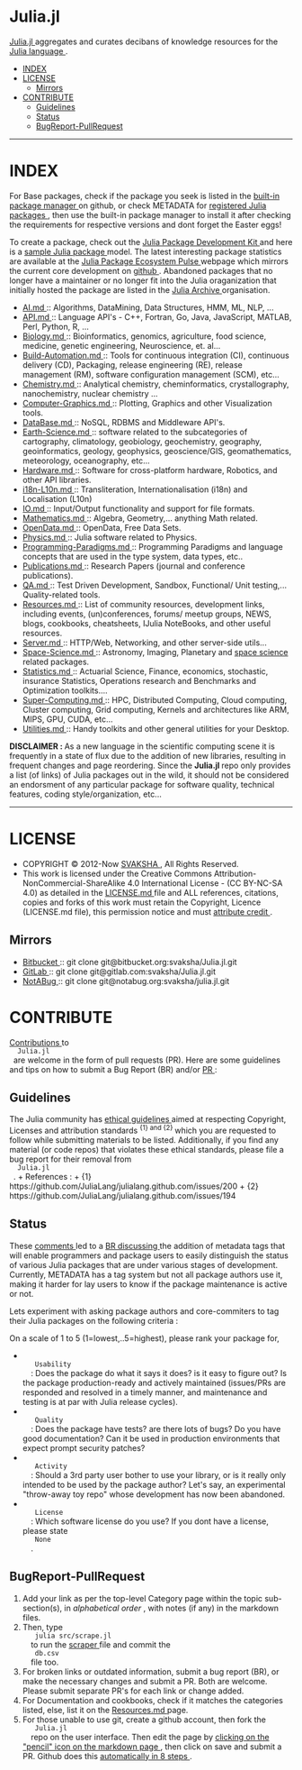 <h1>
 Julia.jl
</h1>
<p>
 <a href="http://svaksha.github.io/Julia.jl">
  Julia.jl
 </a>
 aggregates and curates decibans of knowledge resources for the
 <a href="https://github.com/JuliaLang">
  Julia language
 </a>
 .
</p>
<ul>
 <li>
  <a href="#index">
   INDEX
  </a>
 </li>
 <li>
  <a href="#license">
   LICENSE
  </a>
  <ul>
   <li>
    <a href="#mirrors">
     Mirrors
    </a>
   </li>
  </ul>
 </li>
 <li>
  <a href="#contribute">
   CONTRIBUTE
  </a>
  <ul>
   <li>
    <a href="#guidelines">
     Guidelines
    </a>
   </li>
   <li>
    <a href="#status">
     Status
    </a>
   </li>
   <li>
    <a href="#bugreport-pullrequest">
     BugReport-PullRequest
    </a>
   </li>
  </ul>
 </li>
</ul>
<hr/>
<h1>
 INDEX
</h1>
<p>
 For Base packages, check if the package you seek is listed in the
 <a href="https://github.com/JuliaLang/METADATA.jl">
  built-in package manager
 </a>
 on github, or check METADATA for
 <a href="http://pkg.julialang.org/">
  registered Julia packages
 </a>
 , then use the built-in package manager to install it after checking the requirements for respective versions and dont forget the Easter eggs!
</p>
<p>
 To create a package, check out the
 <a href="https://github.com/JuliaLang/PkgDev.jl">
  Julia Package Development Kit
 </a>
 and here is a
 <a href="https://github.com/JuliaLang/Example.jl">
  sample Julia package
 </a>
 model. The latest interesting package statistics are available at the
 <a href="http://pkg.julialang.org/pulse.html">
  Julia Package Ecosystem Pulse
 </a>
 webpage which mirrors the current core development on
 <a href="https://github.com/JuliaLang/julia/pulse">
  github
 </a>
 . Abandoned packages that no longer have a maintainer or no longer fit into the Julia oraganization that initially hosted the package are listed in the
 <a href="https://github.com/JuliaArchive">
  Julia Archive
 </a>
 organisation.
</p>
<ul>
 <li>
  <a href="https://github.com/svaksha/Julia.jl/blob/master/AI.md">
   AI.md
  </a>
  :: Algorithms, DataMining, Data Structures, HMM, ML, NLP, ...
 </li>
 <li>
  <a href="https://github.com/svaksha/Julia.jl/blob/master/API.md">
   API.md
  </a>
  :: Language API's - C++, Fortran, Go, Java, JavaScript, MATLAB, Perl, Python, R, ...
 </li>
 <li>
  <a href="https://github.com/svaksha/Julia.jl/blob/master/Biology.md">
   Biology.md
  </a>
  :: Bioinformatics, genomics, agriculture, food science, medicine, genetic engineering, Neuroscience, et. al...
 </li>
 <li>
  <a href="https://github.com/svaksha/Julia.jl/blob/master/Build-Automation.md">
   Build-Automation.md
  </a>
  :: Tools for continuous integration (CI),  continuous delivery (CD), Packaging, release engineering (RE), release management (RM), software configuration management (SCM), etc...
 </li>
 <li>
  <a href="https://github.com/svaksha/Julia.jl/blob/master/Chemistry.md">
   Chemistry.md
  </a>
  :: Analytical chemistry, cheminformatics, crystallography, nanochemistry, nuclear chemistry ...
 </li>
 <li>
  <a href="https://github.com/svaksha/Julia.jl/blob/master/Computer-Graphics.md">
   Computer-Graphics.md
  </a>
  :: Plotting, Graphics and other Visualization tools.
 </li>
 <li>
  <a href="https://github.com/svaksha/Julia.jl/blob/master/DataBase.md">
   DataBase.md
  </a>
  :: NoSQL, RDBMS and Middleware API's.
 </li>
 <li>
  <a href="https://github.com/svaksha/Julia.jl/blob/master/Earth-Science.md">
   Earth-Science.md
  </a>
  :: software related to the subcategories of cartography, climatology, geobiology, geochemistry, geography, geoinformatics, geology‎, geophysics‎, geoscience/GIS, geomathematics, meteorology, oceanography, etc...
 </li>
 <li>
  <a href="https://github.com/svaksha/Julia.jl/blob/master/Hardware.md">
   Hardware.md
  </a>
  :: Software for cross-platform hardware, Robotics, and other API libraries.
 </li>
 <li>
  <a href="https://github.com/svaksha/Julia.jl/blob/master/i18n-L10n.md">
   i18n-L10n.md
  </a>
  :: Transliteration, Internationalisation (i18n) and Localisation (L10n)
 </li>
 <li>
  <a href="https://github.com/svaksha/Julia.jl/blob/master/IO.md">
   IO.md
  </a>
  :: Input/Output functionality and support for file formats.
 </li>
 <li>
  <a href="https://github.com/svaksha/Julia.jl/blob/master/Mathematics.md">
   Mathematics.md
  </a>
  :: Algebra, Geometry,... anything Math related.
 </li>
 <li>
  <a href="https://github.com/svaksha/Julia.jl/blob/master/OpenData.md">
   OpenData.md
  </a>
  :: OpenData, Free Data Sets.
 </li>
 <li>
  <a href="https://github.com/svaksha/Julia.jl/blob/master/Physics.md">
   Physics.md
  </a>
  :: Julia software related to Physics.
 </li>
 <li>
  <a href="https://github.com/svaksha/Julia.jl/blob/master/Programming-Paradigms.md">
   Programming-Paradigms.md
  </a>
  :: Programming Paradigms and language concepts that are used in the type system, data types, etc..
 </li>
 <li>
  <a href="https://github.com/svaksha/Julia.jl/blob/master/Publications.md">
   Publications.md
  </a>
  :: Research Papers (journal and conference publications).
 </li>
 <li>
  <a href="https://github.com/svaksha/Julia.jl/blob/master/QA.md">
   QA.md
  </a>
  :: Test Driven Development, Sandbox, Functional/ Unit testing,... Quality-related tools.
 </li>
 <li>
  <a href="https://github.com/svaksha/Julia.jl/blob/master/Resources.md">
   Resources.md
  </a>
  :: List of community resources, development links, including events, (un)conferences, forums/ meetup groups, NEWS, blogs, cookbooks, cheatsheets, IJulia NoteBooks, and other useful resources.
 </li>
 <li>
  <a href="https://github.com/svaksha/Julia.jl/blob/master/Server.md">
   Server.md
  </a>
  :: HTTP/Web, Networking, and other server-side utils...
 </li>
 <li>
  <a href="https://github.com/svaksha/Julia.jl/blob/master/Space-Science.md">
   Space-Science.md
  </a>
  :: Astronomy, Imaging, Planetary and
  <a href="https://en.wikipedia.org/wiki/Outline_of_space_science">
   space science
  </a>
  related packages.
 </li>
 <li>
  <a href="https://github.com/svaksha/Julia.jl/blob/master/Statistics.md">
   Statistics.md
  </a>
  :: Actuarial Science, Finance, economics, stochastic, insurance Statistics, Operations research and Benchmarks and Optimization toolkits....
 </li>
 <li>
  <a href="https://github.com/svaksha/Julia.jl/blob/master/Super-Computing.md">
   Super-Computing.md
  </a>
  :: HPC, Distributed Computing, Cloud computing, Cluster computing, Grid computing, Kernels and architectures like ARM, MIPS, GPU, CUDA, etc...
 </li>
 <li>
  <a href="https://github.com/svaksha/Julia.jl/blob/master/Utilities.md">
   Utilities.md
  </a>
  :: Handy toolkits and other general utilities for your Desktop.
 </li>
</ul>
<p>
 <strong>
  DISCLAIMER :
 </strong>
 As a new language in the scientific computing scene it is frequently in a state of flux due to the addition of new libraries, resulting in frequent changes and page reordering. Since the
 <strong>
  Julia.jl
 </strong>
 repo only provides a list (of links) of Julia packages out in the wild, it should not be considered an endorsment of any particular package for software quality, technical features, coding style/organization, etc...
</p>
<hr/>
<h1>
 LICENSE
</h1>
<ul>
 <li>
  COPYRIGHT © 2012-Now
  <a href="http://svaksha.com/pages/Bio">
   SVAKSHA
  </a>
  , All Rights Reserved.
 </li>
 <li>
  This work is licensed under the Creative Commons Attribution-NonCommercial-ShareAlike 4.0 International License - (CC BY-NC-SA 4.0) as detailed in the
  <a href="LICENSE.md">
   LICENSE.md
  </a>
  file and ALL references, citations, copies and forks of this work must retain the Copyright, Licence (LICENSE.md file), this permission notice and must
  <a href="https://en.wikipedia.org/wiki/Creative_Commons_license#Attribution">
   attribute credit
  </a>
  .
 </li>
</ul>
<h2>
 Mirrors
</h2>
<ul>
 <li>
  <a href="https://bitbucket.org/svaksha/Julia.jl">
   Bitbucket
  </a>
  :: git clone git@bitbucket.org:svaksha/Julia.jl.git
 </li>
 <li>
  <a href="https://gitlab.com/svaksha/Julia.jl">
   GitLab
  </a>
  :: git clone git@gitlab.com:svaksha/Julia.jl.git
 </li>
 <li>
  <a href="https://notabug.org/svaksha/julia.jl">
   NotABug
  </a>
  :: git clone git@notabug.org:svaksha/julia.jl.git
 </li>
</ul>
<h1>
 CONTRIBUTE
</h1>
<p>
 <a href="https://github.com/svaksha/Julia.jl/graphs/contributors">
  Contributions
 </a>
 to
 <code>
  Julia.jl
 </code>
 are welcome in the form of pull requests (PR). Here are some guidelines and tips on how to submit a Bug Report (BR) and/or
 <a href="https://github.com/svaksha/Julia.jl/pulls">
  PR
 </a>
 :
</p>
<h2>
 Guidelines
</h2>
<p>
 The Julia community has
 <a href="http://julialang.org/community/standards/">
  ethical guidelines
 </a>
 aimed at respecting Copyright, Licenses and attribution standards
 <sup>
  {1} and {2}
 </sup>
 which you are requested to follow while submitting materials to be listed. Additionally, if you find any material (or code repos) that violates these ethical standards, please file a bug report for their removal from
 <code>
  Julia.jl
 </code>
 .
+ References :
   + {1} https://github.com/JuliaLang/julialang.github.com/issues/200
   + {2} https://github.com/JuliaLang/julialang.github.com/issues/194
</p>
<h2>
 Status
</h2>
<p>
 These
 <a href="https://github.com/svaksha/Julia.jl/commit/a884fe9e921d57b87d85e970c2f57b8f21025641#commitcomment-15802037">
  comments
 </a>
 led to a
 <a href="https://github.com/svaksha/Julia.jl/issues/55">
  BR discussing
 </a>
 the addition of metadata tags that will enable programmers and package users to easily distinguish the status of various Julia packages that are under various stages of development. Currently, METADATA has a tag system but not all package authors use it, making it harder for lay users to know if the package maintenance is active or not.
</p>
<p>
 Lets experiment with asking package authors and core-commiters to tag their Julia packages on the following criteria :
</p>
<p>
 On a scale of 1 to 5 (1=lowest,..5=highest), please rank your package for,
</p>
<ul>
 <li>
  <code>
   Usability
  </code>
  : Does the package do what it says it does? is it easy to figure out? Is the package production-ready and actively maintained (issues/PRs are responded and resolved in a timely manner, and maintenance and testing is at par with Julia release cycles).
 </li>
 <li>
  <code>
   Quality
  </code>
  : Does the package have tests? are there lots of bugs? Do you have good documentation? Can it be used in production environments that expect prompt security patches?
 </li>
 <li>
  <code>
   Activity
  </code>
  : Should a 3rd party user bother to use your library, or is it really only intended to be used by the package author? Let's say, an experimental "throw-away toy repo" whose development has now been abandoned.
 </li>
 <li>
  <code>
   License
  </code>
  : Which software license do you use? If you dont have a license, please state
  <code>
   None
  </code>
  .
 </li>
</ul>
<h2>
 BugReport-PullRequest
</h2>
<ol>
 <li>
  Add your link as per the top-level Category page within the topic sub-section(s), in
  <em>
   alphabetical order
  </em>
  , with notes (if any) in the markdown files.
 </li>
 <li>
  Then, type
  <code>
   julia src/scrape.jl
  </code>
  to run the
  <a href="https://github.com/svaksha/Julia.jl/blob/master/src/scrape.jl">
   scraper
  </a>
  file and commit the
  <code>
   db.csv
  </code>
  file too.
 </li>
 <li>
  For broken links or outdated information, submit a bug report (BR), or make the necessary changes and submit a PR. Both are welcome. Please submit separate PR's for each link or change added.
 </li>
 <li>
  For Documentation and cookbooks, check if it matches the categories listed, else, list it on the
  <a href="https://github.com/svaksha/Julia.jl/blob/master/Resources.md">
   Resources.md
  </a>
  page.
 </li>
 <li>
  For those unable to use git, create a github account, then fork the
  <code>
   Julia.jl
  </code>
  repo on the user interface. Then edit the page by
  <a href="https://help.github.com/articles/editing-files-in-your-repository">
   clicking on the "pencil" icon on the markdown page
  </a>
  , then click on save and submit a PR. Github does this
  <a href="https://help.github.com/articles/editing-files-in-another-user-s-repository">
   automatically in 8 steps
  </a>
  .
 </li>
</ol>
